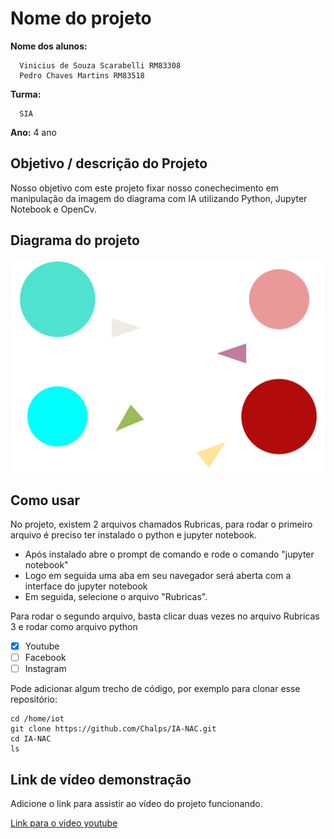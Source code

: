 # Nome do projeto

**Nome dos alunos:** 

      Vinicius de Souza Scarabelli RM83308
      Pedro Chaves Martins RM83518

**Turma:**

      SIA

**Ano:**
      4 ano
## Objetivo / descrição do Projeto

Nosso objetivo com este projeto fixar nosso conechecimento em manipulação da imagem do diagrama com IA utilizando Python, Jupyter Notebook e OpenCv.

## Diagrama do projeto


<img src="/circulo.png" width="550">


## Como usar 

No projeto, existem 2 arquivos chamados Rubricas, para rodar o primeiro arquivo é preciso ter instalado o python e jupyter notebook.

* Após instalado abre o prompt de comando e rode o comando "jupyter notebook"
* Logo em seguida uma aba em seu navegador será aberta com a interface do jupyter notebook
* Em seguida, selecione o arquivo "Rubricas".

Para rodar o segundo arquivo, basta clicar duas vezes no arquivo Rubricas 3 e rodar como arquivo python

- [x] Youtube
- [ ] Facebook 
- [ ] Instagram

Pode adicionar algum trecho de código, por exemplo para clonar esse repositório:

    cd /home/iot
    git clone https://github.com/Chalps/IA-NAC.git
    cd IA-NAC
    ls


## Link de vídeo demonstração

Adicione o link para assistir ao vídeo do projeto funcionando.

[Link para o video youtube](https://youtu.be/WeV61Fru-B8)

